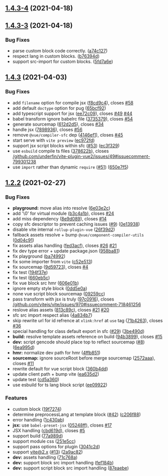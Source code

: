 ## [1.4.3-4](https://github.com/yfwz100/vite-plugin-vue2/compare/v1.4.3-3...v1.4.3-4) (2021-04-18)



## [1.4.3-3](https://github.com/yfwz100/vite-plugin-vue2/compare/v1.4.3...v1.4.3-3) (2021-04-18)


### Bug Fixes

* parse custom block code correctly. ([a74c127](https://github.com/yfwz100/vite-plugin-vue2/commit/a74c127b59a4f8aeb23cafd06e643e960642884c))
* respect lang in custom blocks. ([b76394d](https://github.com/yfwz100/vite-plugin-vue2/commit/b76394d463fe7f326bb9c22bc7fc733f73034e6b))
* support src-import for custom blocks. ([5fd7a6e](https://github.com/yfwz100/vite-plugin-vue2/commit/5fd7a6e96b47f84ea560c2c5334796e8c1071bc2))



## [1.4.3](https://github.com/yfwz100/vite-plugin-vue2/compare/v1.2.2...v1.4.3) (2021-04-03)


### Bug Fixes

* add `filename` option for compile jsx ([f8cd9c4](https://github.com/yfwz100/vite-plugin-vue2/commit/f8cd9c4b2bbbf6c7159f07833f888be8deac9d6f)), closes [#58](https://github.com/yfwz100/vite-plugin-vue2/issues/58)
* add default `doctype` option for pug ([65bcf92](https://github.com/yfwz100/vite-plugin-vue2/commit/65bcf92b99c50a727063057eb40ffaf1d40961ef))
* add typescript support for jsx ([ee72c09](https://github.com/yfwz100/vite-plugin-vue2/commit/ee72c095e1938baf683ce107ec6a2a5062ee8916)), closes [#49](https://github.com/yfwz100/vite-plugin-vue2/issues/49) [#44](https://github.com/yfwz100/vite-plugin-vue2/issues/44)
* babel transform ignore babelrc file ([3735379](https://github.com/yfwz100/vite-plugin-vue2/commit/3735379f62ec5fbcee5aaee60af23c9c383a08db)), closes [#54](https://github.com/yfwz100/vite-plugin-vue2/issues/54)
* generate sourcemap ([612d2d5](https://github.com/yfwz100/vite-plugin-vue2/commit/612d2d5030a89823a12d5a9e78a8a764508585f3)), closes [#34](https://github.com/yfwz100/vite-plugin-vue2/issues/34)
* handle jsx ([7898936](https://github.com/yfwz100/vite-plugin-vue2/commit/7898936cd8b00fd0b2daeb1ed3e71c838f6263ff)), closes [#56](https://github.com/yfwz100/vite-plugin-vue2/issues/56)
* remove `@vue/compiler-sfc` dep ([4146ef1](https://github.com/yfwz100/vite-plugin-vue2/commit/4146ef1401dc13e39b1f00d882e3e399fd1307fe)), closes [#45](https://github.com/yfwz100/vite-plugin-vue2/issues/45)
* start serve with `vite preview` ([ec972fd](https://github.com/yfwz100/vite-plugin-vue2/commit/ec972fdd217f0ba1b8e942438a75584c9635337a))
* support jsx script blocks within sfc ([#53](https://github.com/yfwz100/vite-plugin-vue2/issues/53)) ([ec3f329](https://github.com/yfwz100/vite-plugin-vue2/commit/ec3f3292c260e464f5d1d456ee878d3afaa98661))
* use `esbuild` compile ts files ([378622b](https://github.com/yfwz100/vite-plugin-vue2/commit/378622bd81c1178cf29873e481d80292f7857c91)), closes [/github.com/underfin/vite-plugin-vue2/issues/49#issuecomment-799301238](https://github.com//github.com/underfin/vite-plugin-vue2/issues/49/issues/issuecomment-799301238)
* use `import` rather than dynamic `require` ([#51](https://github.com/yfwz100/vite-plugin-vue2/issues/51)) ([650e7f5](https://github.com/yfwz100/vite-plugin-vue2/commit/650e7f58509bffad7c92ccb37720d5ac6bc0ce14))



## [1.2.2](https://github.com/yfwz100/vite-plugin-vue2/compare/71c768aedcc708f09b1a5b29c29facfede7bae44...v1.2.2) (2021-02-27)


### Bug Fixes

* **playground:** move alias into resolve ([6e03e2c](https://github.com/yfwz100/vite-plugin-vue2/commit/6e03e2c38e23b01bb18cf2e5f341a131e67751dc))
* add '\0' for virtual module ([b3c4a1b](https://github.com/yfwz100/vite-plugin-vue2/commit/b3c4a1bf02694cb574f03bd2e3c80353619e4028)), closes [#24](https://github.com/yfwz100/vite-plugin-vue2/issues/24)
* add miss dependency ([8e9d089](https://github.com/yfwz100/vite-plugin-vue2/commit/8e9d089863e6c77e835c4184ac46f053aa13fb7c)), closes [#14](https://github.com/yfwz100/vite-plugin-vue2/issues/14)
* copy sfc descriptor to prevent caching issues ([#9](https://github.com/yfwz100/vite-plugin-vue2/issues/9)) ([0e13938](https://github.com/yfwz100/vite-plugin-vue2/commit/0e139381e205722bc8114d6b941b65d039364476))
* disable vite internal `rollup-plugin-vue` ([26f39d2](https://github.com/yfwz100/vite-plugin-vue2/commit/26f39d2d3952bffadd937a1c1cedf07062ec0119))
* fallback assets resolve + bump `@vue/component-compiler-utils` ([0d04c91](https://github.com/yfwz100/vite-plugin-vue2/commit/0d04c9120cb15c691e64b0e70942d4ec58894ab0))
* fix assets alias handling ([fed3acf](https://github.com/yfwz100/vite-plugin-vue2/commit/fed3acf476341e211dbf93f7de7f4b4d40cfda10)), closes [#26](https://github.com/yfwz100/vite-plugin-vue2/issues/26) [#21](https://github.com/yfwz100/vite-plugin-vue2/issues/21)
* fix dev type error + update package.json ([958ba81](https://github.com/yfwz100/vite-plugin-vue2/commit/958ba8159702cf4e95ed2905dd38b68787681f95))
* fix playground ([ba74992](https://github.com/yfwz100/vite-plugin-vue2/commit/ba749922e4c0fd43b8b636679a44ebe4b7991e5b))
* fix some importer from `vite` ([c52e513](https://github.com/yfwz100/vite-plugin-vue2/commit/c52e513b4badca5c1d678bf13132f8a83d4f0636))
* fix sourcemap ([9d59723](https://github.com/yfwz100/vite-plugin-vue2/commit/9d59723b6ecbc6f446809ca40b63959e3dc3e92f)), closes [#4](https://github.com/yfwz100/vite-plugin-vue2/issues/4)
* fix test ([194f37e](https://github.com/yfwz100/vite-plugin-vue2/commit/194f37ed2fd3f95da0c251b2909bea900d878a31))
* fix test ([660eb5c](https://github.com/yfwz100/vite-plugin-vue2/commit/660eb5c06fb4324b218be8813eea8b2510e5ce6e))
* fix vue block src hmr ([606e01b](https://github.com/yfwz100/vite-plugin-vue2/commit/606e01b8bfca783c741def838c065aca7407c573))
* ignore empty style block ([0dd5e0a](https://github.com/yfwz100/vite-plugin-vue2/commit/0dd5e0a880dfb969e655fc1947c35cf7cfe4da11))
* none vue script block sourcemap ([09259cc](https://github.com/yfwz100/vite-plugin-vue2/commit/09259cc08f08822db9cb899c5afda36929532de2))
* pass transform with jsx is truly ([97c0916](https://github.com/yfwz100/vite-plugin-vue2/commit/97c0916ba3e4d0f1c4f1bb9b16f7c1c7d05a17d8)), closes [/github.com/vitejs/vite/issues/970#issuecomment-718461256](https://github.com//github.com/vitejs/vite/issues/970/issues/issuecomment-718461256)
* reslove alias assets ([813c89c](https://github.com/yfwz100/vite-plugin-vue2/commit/813c89cd5312dc9b8b5310afb2517b7ac0f8235f)), closes [#21](https://github.com/yfwz100/vite-plugin-vue2/issues/21) [#20](https://github.com/yfwz100/vite-plugin-vue2/issues/20)
* sfc src import respect alias ([4a834b7](https://github.com/yfwz100/vite-plugin-vue2/commit/4a834b735ce46f6ab907049e9a051b810729bf64))
* skip rewrite url for id refrence at `xlink:href` at `use` tag ([71b4263](https://github.com/yfwz100/vite-plugin-vue2/commit/71b42634a359f1c19ae467d805a2421cd38830fc)), closes [#36](https://github.com/yfwz100/vite-plugin-vue2/issues/36)
* special handling for class default export in sfc ([#29](https://github.com/yfwz100/vite-plugin-vue2/issues/29)) ([3be490d](https://github.com/yfwz100/vite-plugin-vue2/commit/3be490dbf01983001b610226988b7eb2a131ff40))
* **build:** resolve template assets reference on build ([94b3899](https://github.com/yfwz100/vite-plugin-vue2/commit/94b3899a097332dbe1e53ece660d562e65cc4ec0)), closes [#15](https://github.com/yfwz100/vite-plugin-vue2/issues/15)
* **dev:**  script gencode should place top to reflect sourcemap ([#8](https://github.com/yfwz100/vite-plugin-vue2/issues/8)) ([6ea995d](https://github.com/yfwz100/vite-plugin-vue2/commit/6ea995d6ef1720c983a6cedd45e8b3f16227ffe4))
* **hmr:** normalize dev path for hmr ([4ffb851](https://github.com/yfwz100/vite-plugin-vue2/commit/4ffb851619d2c35aa12e7096ef69dd5d2a811511))
* **sourcemap:** ignore sourceRoot before merge sourcemap ([2572aaa](https://github.com/yfwz100/vite-plugin-vue2/commit/2572aaac2755da3f62ecf2644deb22cd6d4a3734)), closes [#11](https://github.com/yfwz100/vite-plugin-vue2/issues/11)
* rewrite default for vue script block ([360b4dd](https://github.com/yfwz100/vite-plugin-vue2/commit/360b4dd1edac90018ff8a4a71af2a39c02b1509e))
* update client path + bump vite ([ea635d2](https://github.com/yfwz100/vite-plugin-vue2/commit/ea635d29285ecbb3792b6ae6ef717d5abf8084c0))
* update test ([cd5a360](https://github.com/yfwz100/vite-plugin-vue2/commit/cd5a360ef28fcf573b7c84be1ec09b5745306fef))
* use esbuild for ts lang block script ([ee09922](https://github.com/yfwz100/vite-plugin-vue2/commit/ee09922fee2fcd5cd2dd25118353cdbc9121b3e4))


### Features

* custom block ([19f7274](https://github.com/yfwz100/vite-plugin-vue2/commit/19f7274185dc6694f71d188c6e01efd2b296f75b))
* determine preprocessLang at template block ([#42](https://github.com/yfwz100/vite-plugin-vue2/issues/42)) ([c206f88](https://github.com/yfwz100/vite-plugin-vue2/commit/c206f880e740fcb1dce8f9cea404e9323e1fd170))
* error handling ([1c430ab](https://github.com/yfwz100/vite-plugin-vue2/commit/1c430ab7fceeb7a89c67065efb422389218c9cf1))
* **jsx:** use `babel-preset-jsx` ([05248ff](https://github.com/yfwz100/vite-plugin-vue2/commit/05248ffa97ca17adbeccfbe6af64d9053219b9b6)), closes [#17](https://github.com/yfwz100/vite-plugin-vue2/issues/17)
* JSX handling ([cbd619d](https://github.com/yfwz100/vite-plugin-vue2/commit/cbd619db062c584b8f6dc9bd76c3a032228a5cfd)), closes [#5](https://github.com/yfwz100/vite-plugin-vue2/issues/5)
* support build ([77a989d](https://github.com/yfwz100/vite-plugin-vue2/commit/77a989da2aad667d08d8894f132c128a4a839c86))
* support module css ([251e5cc](https://github.com/yfwz100/vite-plugin-vue2/commit/251e5cc9d72b7280f122ecfc48184b322ff264c2))
* support pass options for plugin ([3041c2d](https://github.com/yfwz100/vite-plugin-vue2/commit/3041c2de078ee5eba80daeafed845966307a7e7a))
* support vite@2.x ([#13](https://github.com/yfwz100/vite-plugin-vue2/issues/13)) ([2a9ac82](https://github.com/yfwz100/vite-plugin-vue2/commit/2a9ac82bc0e6ae4cd4c19e7e9037c5a5f1734478))
* **dev:** assets handling ([71c768a](https://github.com/yfwz100/vite-plugin-vue2/commit/71c768aedcc708f09b1a5b29c29facfede7bae44))
* **dev:** support block src import handling ([fef184b](https://github.com/yfwz100/vite-plugin-vue2/commit/fef184b6559ebbbace6e6f2a942a31d0f11febd0))
* **dev:** support script block src import handling ([87eaebe](https://github.com/yfwz100/vite-plugin-vue2/commit/87eaebe160b5befecc603588bc5fddc78d9637c4))



